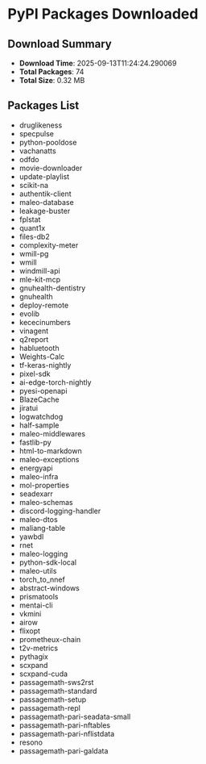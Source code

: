 # PyPI Packages Downloaded

## Download Summary
- **Download Time**: 2025-09-13T11:24:24.290069
- **Total Packages**: 74
- **Total Size**: 0.32 MB

## Packages List
- druglikeness
- specpulse
- python-pooldose
- vachanatts
- odfdo
- movie-downloader
- update-playlist
- scikit-na
- authentik-client
- maleo-database
- leakage-buster
- fplstat
- quant1x
- files-db2
- complexity-meter
- wmill-pg
- wmill
- windmill-api
- mle-kit-mcp
- gnuhealth-dentistry
- gnuhealth
- deploy-remote
- evolib
- kececinumbers
- vinagent
- q2report
- habluetooth
- Weights-Calc
- tf-keras-nightly
- pixel-sdk
- ai-edge-torch-nightly
- pyesi-openapi
- BlazeCache
- jiratui
- logwatchdog
- half-sample
- maleo-middlewares
- fastlib-py
- html-to-markdown
- maleo-exceptions
- energyapi
- maleo-infra
- mol-properties
- seadexarr
- maleo-schemas
- discord-logging-handler
- maleo-dtos
- maliang-table
- yawbdl
- rnet
- maleo-logging
- python-sdk-local
- maleo-utils
- torch_to_nnef
- abstract-windows
- prismatools
- mentai-cli
- vkmini
- airow
- flixopt
- prometheux-chain
- t2v-metrics
- pythagix
- scxpand
- scxpand-cuda
- passagemath-sws2rst
- passagemath-standard
- passagemath-setup
- passagemath-repl
- passagemath-pari-seadata-small
- passagemath-pari-nftables
- passagemath-pari-nflistdata
- resono
- passagemath-pari-galdata
